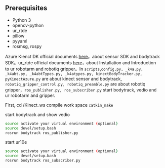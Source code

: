 ## Prerequisites

* Python 3
* opencv-python
* ur_rtde
* pillow
* pyyaml
* rosmsg, rospy

Azure Kienct DK official documents [here](https://docs.microsoft.com/zh-cn/azure/kinect-dk/)，about sensor SDK and bodytrack SDK。ur_rtde official documents [here](https://sdurobotics.gitlab.io/ur_rtde/introduction/introduction.html)，about Installation and Introduction to ur robotarm and robotiq gripper。In `scripts`,`config.py, _k4a.py, _k4abt.py, _k4abtTypes.py, _k4atypes.py, kinectBodyTracker.py, pyKinectAzure.py` are about kinect sensor and bodytrack, `robotiq_gripper_control.py, robotiq_preamble.py` are about robotiq gripper，`ros_publisher.py, ros_subscriber.py` start bodytrack, vedio and ur robotarm and gripper.

First, cd /Kinect_ws compile work space `catkin_make`

start bodytrack and show vedio

```bash
source activate your virtual environment (optional)
source devel/setup.bash
rosrun bodytrack ros_publisher.py
```

start ur10e
```bash
source activate your virtual environment (optional)
source devel/setup.bash
rosrun bodytrack ros_subscriber.py
```

